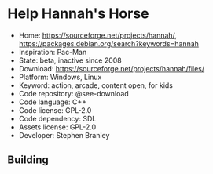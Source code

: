 # Help Hannah's Horse

- Home: https://sourceforge.net/projects/hannah/, https://packages.debian.org/search?keywords=hannah
- Inspiration: Pac-Man
- State: beta, inactive since 2008
- Download: https://sourceforge.net/projects/hannah/files/
- Platform: Windows, Linux
- Keyword: action, arcade, content open, for kids
- Code repository: @see-download
- Code language: C++
- Code license: GPL-2.0
- Code dependency: SDL
- Assets license: GPL-2.0
- Developer: Stephen Branley

## Building
